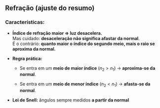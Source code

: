 ## Refração (ajuste do resumo)

### Características:

- **Índice de refração maior ⇒ luz desacelera.**  
    Mas cuidado: **desaceleração não significa afastar da normal**.  
    É o contrário: **quanto maior o índice do segundo meio, mais o raio se aproxima da normal.**
    
- **Regra prática:**
    
    - Se entra em um **meio de maior índice** ($n_2 > n_1$) → **aproxima-se da normal**.
        
    - Se entra em um **meio de menor índice** ($n_2 < n_1$) → **afasta-se da normal**.
        
- **Lei de Snell:** ângulos sempre medidos **a partir da normal**


